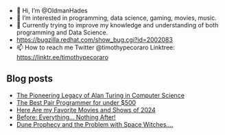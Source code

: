 - 👋 Hi, I’m @OldmanHades
- 👀 I’m interested in programming, data science, gaming, movies, music.
- 🌱 Currently trying to improve my knowledge and understanding of both programming and Data Science.
- https://bugzilla.redhat.com/show_bug.cgi?id=2002083
- 📫 How to reach me Twitter @timothypecoraro
Linktree: https://linktr.ee/timothypecoraro

## Blog posts
<!-- BLOG-POST-LIST:START -->
- [The Pioneering Legacy of Alan Turing in Computer Science](https://medium.com/@timothypecoraro/the-pioneering-legacy-of-alan-turing-in-computer-science-c7cf06f4bbff?source=rss-5097f5c9b801------2)
- [The Best Pair Programmer for under $500](https://medium.com/@timothypecoraro/the-best-pair-programmer-for-under-500-6675341fae68?source=rss-5097f5c9b801------2)
- [Here Are my Favorite Movies and Shows of 2024](https://medium.com/@timothypecoraro/here-are-my-favorite-movies-and-shows-of-2024-f2dfc4ac8ea1?source=rss-5097f5c9b801------2)
- [Before: Everything… Nothing After!](https://medium.com/@timothypecoraro/before-everything-nothing-after-d6eb14dbe110?source=rss-5097f5c9b801------2)
- [Dune Prophecy and the Problem with Space Witches….](https://medium.com/@timothypecoraro/dune-prophecy-and-the-problem-with-space-witches-9b66d368215c?source=rss-5097f5c9b801------2)
<!-- BLOG-POST-LIST:END -->
